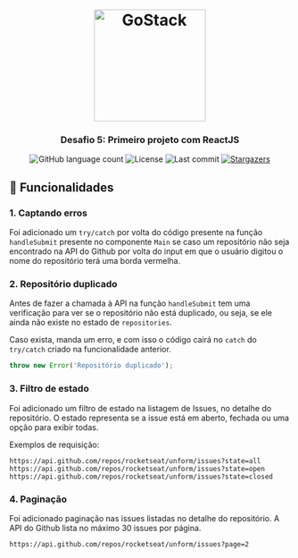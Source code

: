 <h1 align="center">
    <img alt="GoStack" src="https://rocketseat-cdn.s3-sa-east-1.amazonaws.com/bootcamp-header.png" width="200px" />
</h1>

<h3 align="center">
  Desafio 5: Primeiro projeto com ReactJS
</h3>

<p align="center">
  <img alt="GitHub language count" src="https://img.shields.io/github/languages/count/onlyreynaldo/fifth-challenge-gostack?color=%2304D361">

  <img alt="License" src="https://img.shields.io/github/license/onlyreynaldo/fifth-challenge-gostack?style=flat-square">

  <img alt="Last commit" src="https://img.shields.io/github/last-commit/onlyreynaldo/fifth-challenge-gostack?style=flat-square" >

  <a href="https://github.com/onlyreynaldo/fifth-challenge-gostack/stargazers">
    <img alt="Stargazers" src="https://img.shields.io/github/stars/onlyreynaldo/fifth-challenge-gostack?style=social">
  </a>
</p>

## :rocket: Funcionalidades

### 1. Captando erros

Foi adicionado um `try/catch` por volta do código presente na função `handleSubmit` presente no componente `Main` se caso um repositório não seja encontrado na API do Github por volta do input em que o usuário digitou o nome do repositório terá uma borda vermelha.

### 2. Repositório duplicado

Antes de fazer a chamada à API na função `handleSubmit` tem uma verificação para ver se o repositório não está duplicado, ou seja, se ele ainda não existe no estado de `repositories`.

Caso exista, manda um erro, e com isso o código cairá no `catch` do `try/catch` criado na funcionalidade anterior.

```js
throw new Error('Repositório duplicado');
```

### 3. Filtro de estado

Foi adicionado um filtro de estado na listagem de Issues, no detalhe do repositório. O estado representa se a issue está em aberto, fechada ou uma opção para exibir todas.

Exemplos de requisição:

```
https://api.github.com/repos/rocketseat/unform/issues?state=all
https://api.github.com/repos/rocketseat/unform/issues?state=open
https://api.github.com/repos/rocketseat/unform/issues?state=closed
```

### 4. Paginação

Foi adicionado paginação nas issues listadas no detalhe do repositório. A API do Github lista no máximo 30 issues por página.

```
https://api.github.com/repos/rocketseat/unform/issues?page=2
```